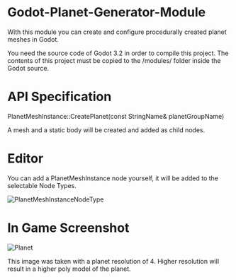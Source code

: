 # Godot-Planet-Generator-Module

With this module you can create and configure procedurally created planet meshes in Godot.

You need the source code of Godot 3.2 in order to compile this project. 
The contents of this project must be copied to the /modules/ folder inside the Godot source.

# API Specification

PlanetMeshInstance::CreatePlanet(const StringName& planetGroupName)

A mesh and a static body will be created and added as child nodes. 

# Editor

You can add a PlanetMeshInstance node yourself, it will be added to the selectable Node Types.

![PlanetMeshInstanceNodeType](https://user-images.githubusercontent.com/58613850/112960420-af502180-9144-11eb-9ea4-b56588618ba7.png)

# In Game Screenshot

![Planet](https://user-images.githubusercontent.com/58613850/112960586-db6ba280-9144-11eb-9ed0-7db7afe26b41.png)

This image was taken with a planet resolution of 4. Higher resolution will result in a higher poly model of the planet.
